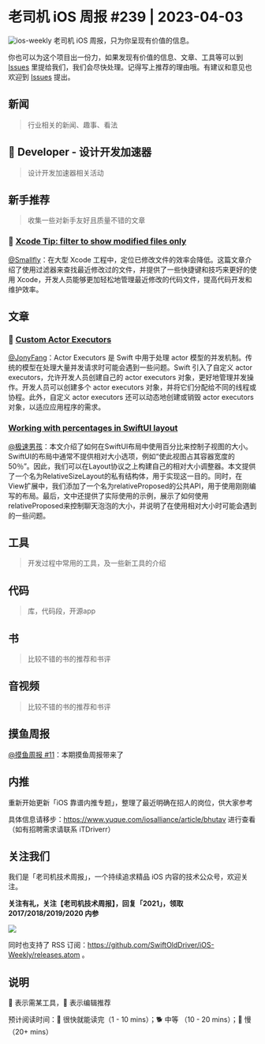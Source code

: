 # 老司机 iOS 周报 #239 | 2023-04-03

![ios-weekly](https://github.com/SwiftOldDriver/iOS-Weekly/blob/master/assets/ios-weekly.png?raw=true)
老司机 iOS 周报，只为你呈现有价值的信息。

你也可以为这个项目出一份力，如果发现有价值的信息、文章、工具等可以到 [Issues](https://github.com/SwiftOldDriver/iOS-Weekly/issues) 里提给我们，我们会尽快处理。记得写上推荐的理由哦。有建议和意见也欢迎到 [Issues](https://github.com/SwiftOldDriver/iOS-Weekly/issues) 提出。

## 新闻

> 行业相关的新闻、趣事、看法

##  Developer - 设计开发加速器

> 设计开发加速器相关活动

## 新手推荐

> 收集一些对新手友好且质量不错的文章

### 🐎  [Xcode Tip: filter to show modified files only](https://www.jessesquires.com/blog/2023/03/22/xcode-tip-filter-modified-files/)

[@Smallfly](https://github.com/iostalks)：在大型 Xcode 工程中，定位已修改文件的效率会降低。这篇文章介绍了使用过滤器来查找最近修改过的文件，并提供了一些快捷键和技巧来更好的使用 Xcode，开发人员能够更加轻松地管理最近修改的代码文件，提高代码开发和维护效率。

## 文章

### 🐢 [Custom Actor Executors](https://github.com/apple/swift-evolution/blob/main/proposals/0392-custom-actor-executors.md)

[@JonyFang](https://github.com/jonyfang)：Actor Executors 是 Swift 中用于处理 actor 模型的并发机制。传统的模型在处理大量并发请求时可能会遇到一些问题。Swift 引入了自定义 actor executors，允许开发人员创建自己的 actor executors 对象，更好地管理并发操作。开发人员可以创建多个 actor executors 对象，并将它们分配给不同的线程或协程。此外，自定义 actor executors 还可以动态地创建或销毁 actor executors 对象，以适应应用程序的需求。

### [Working with percentages in SwiftUI layout](https://oleb.net/2023/swiftui-relative-size/)

[@极速男孩](https://github.com/ztlyyznf001)：本文介绍了如何在SwiftUI布局中使用百分比来控制子视图的大小。SwiftUI的布局中通常不提供相对大小选项，例如“使此视图占其容器宽度的50％”。因此，我们可以在Layout协议之上构建自己的相对大小调整器。本文提供了一个名为RelativeSizeLayout的私有结构体，用于实现这一目的。同时，在View扩展中，我们添加了一个名为relativeProposed的公共API，用于使用刚刚编写的布局。最后，文中还提供了实际使用的示例，展示了如何使用relativeProposed来控制聊天泡泡的大小，并说明了在使用相对大小时可能会遇到的一些问题。

## 工具

> 开发过程中常用的工具，及一些新工具的介绍

## 代码

> 库，代码段，开源app

## 书

> 比较不错的书的推荐和书评

## 音视频

> 比较不错的书的推荐和书评

## 摸鱼周报

[@摸鱼周报 #11](https://mp.weixin.qq.com/s/hE9wYlLX8F1sKjIF5eIPVQ)：本期摸鱼周报带来了

## 内推

重新开始更新「iOS 靠谱内推专题」，整理了最近明确在招人的岗位，供大家参考

具体信息请移步：https://www.yuque.com/iosalliance/article/bhutav 进行查看（如有招聘需求请联系 iTDriverr）

## 关注我们

我们是「老司机技术周报」，一个持续追求精品 iOS 内容的技术公众号，欢迎关注。

**关注有礼，关注【老司机技术周报】，回复「2021」，领取 2017/2018/2019/2020 内参**

![](https://github.com/SwiftOldDriver/iOS-Weekly/blob/master/assets/qrcode_for_wechat.jpg?raw=true)

同时也支持了 RSS 订阅：https://github.com/SwiftOldDriver/iOS-Weekly/releases.atom 。

## 说明

🚧 表示需某工具，🌟 表示编辑推荐

预计阅读时间：🐎 很快就能读完（1 - 10 mins）；🐕 中等 （10 - 20 mins）；🐢 慢（20+ mins）
